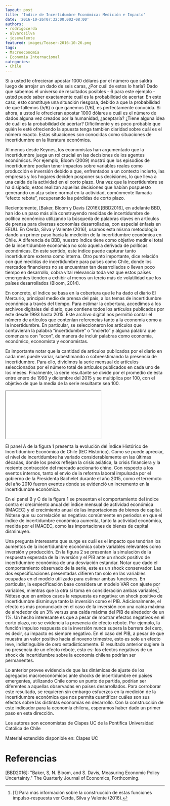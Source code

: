 ```yaml
---
layout: post
title: 'Indice de Incertidumbre Económica: Medición e Impacto'
date: '2016-10-26T07:32:00.002-08:00'
authors:
- rodrigocerda
- alvarosilva
- josevalente
featured: images/Teaser-2016-10-26.png
tags:
- Macroeconomía
- Economía Internacional
categories:
- Chile
---
```

Si a usted le ofrecieran apostar 1000 dólares por el número que saldrá luego de arrojar un dado de seis caras, ¿Por cuál de estos lo haría? Dado que sabemos el universo de resultados posibles - 6 para este ejemplo - usted puede saber exactamente cuál es la probabilidad de acertar. En este caso, esto constituye una situación riesgosa, debido a que la probabilidad de que fallemos (5/6) o que ganemos (1/6), es perfectamente conocida. Si ahora, a usted le ofrecieran apostar 1000 dólares a cuál es el número de dados alguna vez creados por la humanidad, ¿aceptaría? ¿Tiene alguna idea de cuál es la probabilidad de acertar? Difícilmente y es poco probable que quién le esté ofreciendo la apuesta tenga también claridad sobre cuál es el número exacto. Estas situaciones son conocidas como situaciones de incertidumbre en la literatura económica.

Al menos desde Keynes, los economistas han argumentado que la incertidumbre juega un rol crucial en las decisiones de los agentes económicos. Por ejemplo, Bloom (2009) mostró que los episodios de incertidumbre podían tener impactos sobre variables reales como producción e inversión debido a que, enfrentados a un contexto incierto, las empresas y los hogares deciden posponer sus decisiones, lo que lleva a una caída de la actividad en el corto plazo. Una vez que la incertidumbre se ha disipado, estos realizan aquellas decisiones que habían pospuesto generando un alza sobre normal en la actividad, comúnmente llamada “efecto rebote”, recuperando las pérdidas de corto plazo.

Recientemente, [Baker, Bloom y Davis (2016)][BBD2016], en adelante BBD, han ido un paso más allá construyendo medidas de incertidumbre de política económica utilizando la búsqueda de palabras claves en artículos de prensa para diversas economías desarrolladas, con especial énfasis en EEUU. En Cerda, Silva y Valente (2016), usamos esta misma metodología dando un primer paso hacia la medición de la incertidumbre económica en Chile. A diferencia de BBD, nuestro índice tiene como objetivo medir el total de la incertidumbre económica no solo aquella derivada de políticas económicas. En este sentido, este índice puede capturar tanto incertidumbre externa como interna. Otro punto importante, dice relación con qué medidas de incertidumbre para países como Chile, donde los mercados financieros no se encuentran tan desarrollados o llevan poco tiempo en desarrollo, cobra vital relevancia toda vez que estos países emergentes tienden a exhibir al menos un tercio más de volatilidad que los países desarrollados (Bloom, 2014).

En concreto, el índice se basa en la cobertura que le ha dado el diario El Mercurio, principal medio de prensa del país, a los temas de incertidumbre económica a través del tiempo. Para estimar la cobertura, accedimos a los archivos digitales del diario, que contiene todos los artículos publicados por éste desde 1993 hasta 2015. Este archivo digital nos permitió contar el número de artículos que contenían referencias tanto a la economía como a la incertidumbre. En particular, se seleccionaron los artículos que contuvieran la palabra “incertidumbre” o “incierto” y alguna palabra que comenzara con “econ”, de manera de incluir palabras como economía, económico, economista y economistas.

Es importante notar que la cantidad de artículos publicados por el diario en cada mes puede variar, subestimando o sobreestimando la presencia de incertidumbre. Para ello, dividimos la serie mensual de artículos seleccionados por el número total de artículos publicados en cada uno de los meses. Finalmente, la serie resultante se divide por el promedio de ésta entre enero de 1993 y diciembre del 2015 y se multiplica por 100, con el objetivo de que la media de la serie resultante sea 100.

<div class="frame-container">
<iframe src="//plot.ly/~faro/109.embed"></iframe>
</div>

El panel A de la figura 1 presenta la evolución del Índice Histórico de Incertidumbre Económica de Chile (IEC Histórico). Como se puede apreciar, el nivel de incertidumbre ha variado considerablemente en las últimas décadas, donde los peaks reflejan la crisis asiática, la crisis financiera y la reciente contracción del mercado accionario chino. Con respecto a los eventos internos, tanto el envío de la reforma laboral impulsada por el gobierno de la Presidenta Bachelet durante el año 2015, como el terremoto del año 2010 fueron eventos donde se evidenció un incremento en la incertidumbre económica.

En el panel B y C de la figura 1 se presentan el comportamiento del índice contra el crecimiento anual del índice mensual de actividad económica (IMACEC) y el crecimiento anual de las importaciones de bienes de capital. Nótese que su correlación es negativa: comúnmente en periodos en que el índice de incertidumbre económica aumenta, tanto la actividad económica, medida por el IMACEC, como las importaciones de bienes de capital disminuyen.

Una pregunta interesante que surge es cuál es el impacto que tendrían los aumentos de la incertidumbre económica sobre variables relevantes como inversión y producción. En la figura 2 se presentan la simulación de la respuesta esperada de la inversión y el PIB ante un shock positivo de incertidumbre económica de una desviación estándar. Notar que dado el comportamiento observado de la serie, este es un shock conservador. Las dos especificaciones presentadas difieren tan solo en las variables ocupadas en el modelo utilizado para estimar ambas funciones. En particular, la especificación base considera un modelo VAR con ajuste por variables, mientras que la otra si toma en consideración ambas variables[^1]. Nótese que en ambos casos la respuesta es negativa: un shock positivo de incertidumbre disminuye tanto la inversión como el PIB. Adicionalmente, el efecto es más pronunciado en el caso de la inversión con una caída máxima de alrededor de un 3% versus una caída máxima del PIB de alrededor de un 1%. Un hecho interesante es que a pesar de mostrar efectos negativos en el corto plazo, no se evidencia la presencia de efecto rebote. Por ejemplo, la función impulso respuesta de la inversión nunca supera la barrera del cero, es decir, su impacto es siempre negativo. En el caso del PIB, a pesar de que muestra un valor positivo hacia el noveno trimestre, esto es solo un efecto leve, indistinguible de cero estadísticamente. El resultado anterior sugiere la no presencia de un efecto rebote, esto es: los efectos negativos de un shock de incertidumbre sobre la economía chilena podrían ser permanentes.

Lo anterior provee evidencia de que las dinámicas de ajuste de los agregados macroeconómicos ante shocks de incertidumbre en países emergentes, utilizando Chile como un punto de partida, podrían ser diferentes a aquellas observadas en países desarrollados. Para corroborar este resultado, se requieren sin embargo esfuerzos en la medición de la incertidumbre económica que nos permita cuantificar cuáles son sus efectos sobre las distintas economías en desarrollo. Con la construcción de este indicador para la economía chilena, esperamos haber dado un primer paso en esta dirección.

Los autores son economistas de Clapes UC de la Pontifica Universidad Católica de Chile

Material extendido disponible en: Clapes UC

# Referencias



[BBD2016]: "Baker, S, N. Bloom, and S. Davis, Measuring Economic Policy Uncertainty." The Quarterly Journal of Economics, Forthcoming.

[^1]: [1] Para más información sobre la construcción de estas funciones impulso-respuesta ver Cerda, Silva y Valente (2016).
